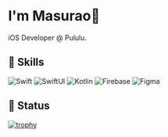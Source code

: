 # I'm Masurao🚀

iOS Developer @ Pululu.

## 🔨 Skills
<p align="left">
  <img alt="Swift" src="https://img.shields.io/badge/Swift-FA7343?style=for-the-badge&logo=swift&logoColor=white" />
  <img alt="SwiftUI" src="https://img.shields.io/badge/SwiftUI-007ACC?style=for-the-badge&logo=swift&logoColor=white" />
  <img alt="Kotlin" src="https://img.shields.io/badge/Kotlin-0095D5?style=for-the-badge&logo=kotlin&logoColor=white" />
  <img alt="Firebase" src="https://img.shields.io/badge/Firebase-FFCA28?style=for-the-badge&logo=firebase&logoColor=black" />
  <img alt="Figma" src="https://img.shields.io/badge/Figma-F24E1E?style=for-the-badge&logo=figma&logoColor=white" />  
</p>

## 🌱 Status
[![trophy](https://github-profile-trophy.vercel.app/?username=masurao3&margin-w=0&theme=dracula&title=Commit)](https://github.com/ryo-ma/github-profile-trophy)
